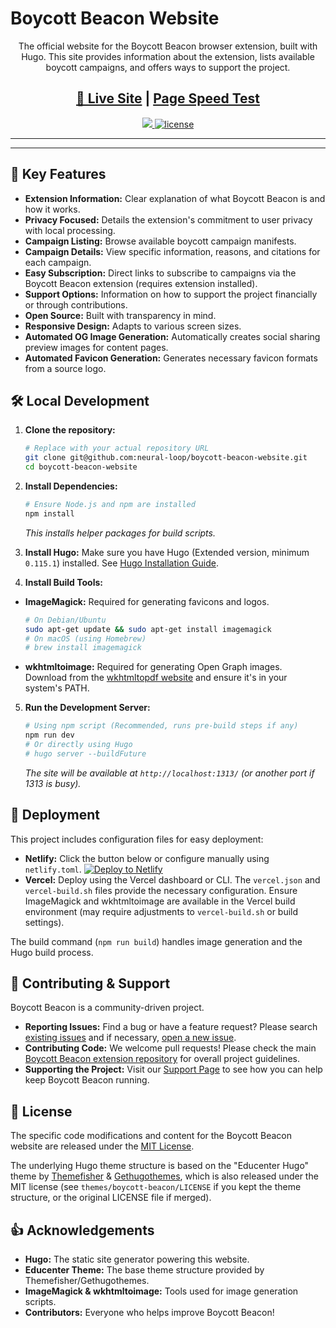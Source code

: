 # Boycott Beacon Website

<p align="center">
  The official website for the Boycott Beacon browser extension, built with Hugo. This site provides information about the extension, lists available boycott campaigns, and offers ways to support the project.
</p>

<h2 align="center">
  <a target="_blank" href="[YOUR_WEBSITE_URL_HERE]" rel="nofollow">👀 Live Site</a> |
  <a target="_blank" href="https://pagespeed.web.dev/report?url=[YOUR_WEBSITE_URL_HERE]">Page Speed Test</a>
</h2>

<p align="center">
  <a href="https://github.com/gohugoio/hugo/releases/tag/v0.115.1" alt="Hugo Version">
    <img src="https://img.shields.io/static/v1?label=min-HUGO-version&message=0.115.1&color=f00&logo=hugo" />
  </a>
  <a href="https://github.com/neural-loop/boycott-beacon-website/blob/main/LICENSE"> <!-- << UPDATE LINK TO YOUR REPO -->
    <img src="https://img.shields.io/github/license/neural-loop/boycott-beacon-website" alt="license"> <!-- << UPDATE REPO -->
  </a>
  <!-- Add other relevant badges if desired -->
</p>

---

<!-- Optional: Add a screenshot of YOUR website -->
<!-- <p align="center">
<img src="[LINK_TO_YOUR_SCREENSHOT.png]" alt="screenshot" width="100%">
</p> -->

---

## 📌 Key Features

*   **Extension Information:** Clear explanation of what Boycott Beacon is and how it works.
*   **Privacy Focused:** Details the extension's commitment to user privacy with local processing.
*   **Campaign Listing:** Browse available boycott campaign manifests.
*   **Campaign Details:** View specific information, reasons, and citations for each campaign.
*   **Easy Subscription:** Direct links to subscribe to campaigns via the Boycott Beacon extension (requires extension installed).
*   **Support Options:** Information on how to support the project financially or through contributions.
*   **Open Source:** Built with transparency in mind.
*   **Responsive Design:** Adapts to various screen sizes.
*   **Automated OG Image Generation:** Automatically creates social sharing preview images for content pages.
*   **Automated Favicon Generation:** Generates necessary favicon formats from a source logo.

## 🛠️ Local Development

1.  **Clone the repository:**
    ```bash
    # Replace with your actual repository URL
    git clone git@github.com:neural-loop/boycott-beacon-website.git
    cd boycott-beacon-website
    ```

2.  **Install Dependencies:**
    ```bash
    # Ensure Node.js and npm are installed
    npm install
    ```
    *This installs helper packages for build scripts.*

3.  **Install Hugo:**
    Make sure you have Hugo (Extended version, minimum `0.115.1`) installed. See [Hugo Installation Guide](https://gohugo.io/getting-started/installing/).

4.  **Install Build Tools:**
  *   **ImageMagick:** Required for generating favicons and logos.
      ```bash
      # On Debian/Ubuntu
      sudo apt-get update && sudo apt-get install imagemagick
      # On macOS (using Homebrew)
      # brew install imagemagick
      ```
  *   **wkhtmltoimage:** Required for generating Open Graph images. Download from the [wkhtmltopdf website](https://wkhtmltopdf.org/downloads.html) and ensure it's in your system's PATH.

5.  **Run the Development Server:**
    ```bash
    # Using npm script (Recommended, runs pre-build steps if any)
    npm run dev
    # Or directly using Hugo
    # hugo server --buildFuture
    ```
    *The site will be available at `http://localhost:1313/` (or another port if 1313 is busy).*

## 🔧 Deployment

This project includes configuration files for easy deployment:

*   **Netlify:** Click the button below or configure manually using `netlify.toml`.
    [![Deploy to Netlify](https://www.netlify.com/img/deploy/button.svg)](https://app.netlify.com/start/deploy?repository=[YOUR_PROJECT_REPO_URL]) <!-- << UPDATE REPO URL -->
*   **Vercel:** Deploy using the Vercel dashboard or CLI. The `vercel.json` and `vercel-build.sh` files provide the necessary configuration. Ensure ImageMagick and wkhtmltoimage are available in the Vercel build environment (may require adjustments to `vercel-build.sh` or build settings).

The build command (`npm run build`) handles image generation and the Hugo build process.

## 🤝 Contributing & Support

Boycott Beacon is a community-driven project.

*   **Reporting Issues:** Find a bug or have a feature request? Please search [existing issues](https://github.com/neural-loop/boycott-beacon-website/issues) and if necessary, [open a new issue](https://github.com/neural-loop/boycott-beacon-website/issues). <!-- << UPDATE REPO URL -->
*   **Contributing Code:** We welcome pull requests! Please check the main [Boycott Beacon extension repository](https://github.com/neural-loop/boycott-beacon) for overall project guidelines. <!-- << UPDATE REPO URL -->
*   **Supporting the Project:** Visit our [Support Page](/support/) to see how you can help keep Boycott Beacon running.

## 📝 License

The specific code modifications and content for the Boycott Beacon website are released under the [MIT License](LICENSE).

The underlying Hugo theme structure is based on the "Educenter Hugo" theme by [Themefisher](https://themefisher.com) & [Gethugothemes](https://gethugothemes.com), which is also released under the MIT license (see `themes/boycott-beacon/LICENSE` if you kept the theme structure, or the original LICENSE file if merged).

## 👍 Acknowledgements

*   **Hugo:** The static site generator powering this website.
*   **Educenter Theme:** The base theme structure provided by Themefisher/Gethugothemes.
*   **ImageMagick & wkhtmltoimage:** Tools used for image generation scripts.
*   **Contributors:** Everyone who helps improve Boycott Beacon!
